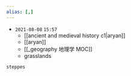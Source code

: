 ```yaml
---
alias: [,]
---
```


- `2021-08-08`  `15:57`
	- [[ancient and medieval history c1|aryan]]
	- [[aryan]]
	- [[_geography 地理学 MOC]]
	- grasslands

```query
steppes
```
